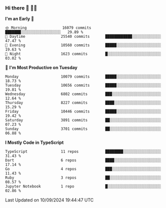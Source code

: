 ### Hi there 👋 🧑‍💻



<!--START_SECTION:waka-->
**I'm an Early 🐤** 

```text
🌞 Morning                16079 commits       ███████░░░░░░░░░░░░░░░░░░   29.89 % 
🌆 Daytime                25540 commits       ████████████░░░░░░░░░░░░░   47.47 % 
🌃 Evening                10560 commits       █████░░░░░░░░░░░░░░░░░░░░   19.63 % 
🌙 Night                  1623 commits        █░░░░░░░░░░░░░░░░░░░░░░░░   03.02 % 
```
📅 **I'm Most Productive on Tuesday** 

```text
Monday                   10079 commits       █████░░░░░░░░░░░░░░░░░░░░   18.73 % 
Tuesday                  10656 commits       █████░░░░░░░░░░░░░░░░░░░░   19.81 % 
Wednesday                6802 commits        ███░░░░░░░░░░░░░░░░░░░░░░   12.64 % 
Thursday                 8227 commits        ████░░░░░░░░░░░░░░░░░░░░░   15.29 % 
Friday                   10446 commits       █████░░░░░░░░░░░░░░░░░░░░   19.42 % 
Saturday                 3891 commits        ██░░░░░░░░░░░░░░░░░░░░░░░   07.23 % 
Sunday                   3701 commits        ██░░░░░░░░░░░░░░░░░░░░░░░   06.88 % 
```


**I Mostly Code in TypeScript** 

```text
TypeScript               11 repos            ████████░░░░░░░░░░░░░░░░░   31.43 % 
Dart                     6 repos             ████░░░░░░░░░░░░░░░░░░░░░   17.14 % 
Go                       4 repos             ███░░░░░░░░░░░░░░░░░░░░░░   11.43 % 
Ruby                     3 repos             ██░░░░░░░░░░░░░░░░░░░░░░░   08.57 % 
Jupyter Notebook         1 repo              █░░░░░░░░░░░░░░░░░░░░░░░░   02.86 % 
```




 Last Updated on 10/09/2024 19:44:47 UTC
<!--END_SECTION:waka-->


